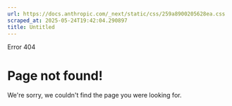 ```yaml
---
url: https://docs.anthropic.com/_next/static/css/259a8900205628ea.css
scraped_at: 2025-05-24T19:42:04.290897
title: Untitled
---
```


Error 404
# Page not found!
We're sorry, we couldn't find the page you were looking for.

